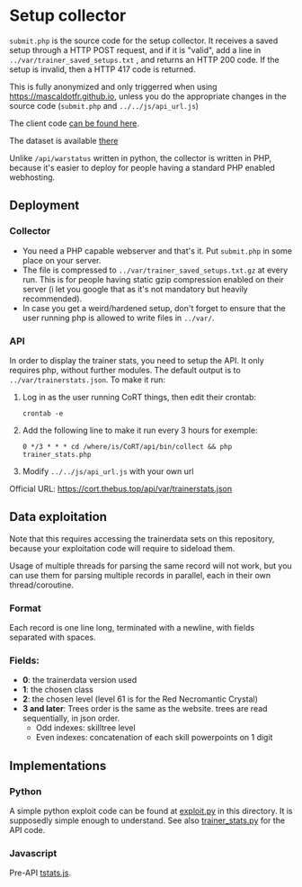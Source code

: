 # Setup collector

`submit.php` is the source code for the setup collector. It receives a saved
setup through a HTTP POST request, and if it is "valid", add a line in
`../var/trainer_saved_setups.txt` , and returns an HTTP 200 code. If the setup
is invalid, then a HTTP 417 code is returned.

This is fully anonymized and only triggerred when using
https://mascaldotfr.github.io, unless you do the appropriate changes in the
source code (`submit.php` and `../../js/api_url.js`)

The client code [can be found here](https://github.com/mascaldotfr/CoRT/commit/677a0c6cac5f265a5cf7719857bf2db9a1b483e1).

The dataset is available [there](https://cort.thebus.top/api/var/trainer_saved_setups.txt)

Unlike `/api/warstatus` written in python, the collector is written in PHP, because
it's easier to deploy for people having a standard PHP enabled webhosting.

## Deployment

### Collector

- You need a PHP capable webserver and that's it. Put `submit.php` in some place on your server.
- The file is compressed to `../var/trainer_saved_setups.txt.gz` at every run.
  This is for people having static gzip compression enabled on their server (i
  let you google that as it's not mandatory but heavily recommended).
- In case you get a weird/hardened setup, don't forget to ensure that the user running
  php is allowed to write files in `../var/`.

### API

In order to display the trainer stats, you need to setup the API. It only
requires php, without further modules. The default output is to
`../var/trainerstats.json`. To make it run:

1. Log in as the user running CoRT things, then edit their crontab:
	```
	crontab -e
	```
2. Add the following line to make it run every 3 hours for exemple:
	```
	0 */3 * * * cd /where/is/CoRT/api/bin/collect && php trainer_stats.php
	```
3. Modify `../../js/api_url.js` with your own url

Official URL: https://cort.thebus.top/api/var/trainerstats.json

## Data exploitation

Note that this requires accessing the trainerdata sets on this repository,
because your exploitation code will require to sideload them.

Usage of multiple threads for parsing the same record will not work, but you
can use them for parsing multiple records in parallel, each in their own
thread/coroutine.

### Format

Each record is one line long, terminated with a newline, with fields separated
with spaces.

### Fields:

- **0**: the trainerdata version used
- **1**: the chosen class
- **2**: the chosen level (level 61 is for the Red Necromantic Crystal)
- **3 and later**: Trees order is the same as the website. trees are read
                   sequentially, in json order.
    - Odd indexes: skilltree level
    - Even indexes: concatenation of each skill powerpoints on 1 digit

## Implementations

### Python

A simple python exploit code can be found at [exploit.py](exploit.py) in this
directory. It is supposedly simple enough to understand. See also
[trainer_stats.py](trainer_stats.py) for the API code.

### Javascript

Pre-API [tstats.js](https://github.com/mascaldotfr/CoRT/blob/154b8cf8aea81fe9b3dc2c9a44c3fdc6b5fa2741/js/tstats.js).
